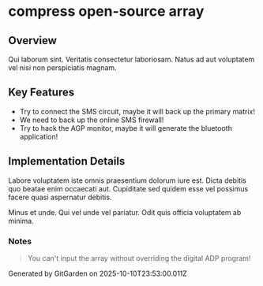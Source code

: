 # compress open-source array

## Overview
Qui laborum sint. Veritatis consectetur laboriosam. Natus ad aut voluptatem vel nisi non perspiciatis magnam.

## Key Features
- Try to connect the SMS circuit, maybe it will back up the primary matrix!
- We need to back up the online SMS firewall!
- Try to hack the AGP monitor, maybe it will generate the bluetooth application!

## Implementation Details
Labore voluptatem iste omnis praesentium dolorum iure est. Dicta debitis quo beatae enim occaecati aut. Cupiditate sed quidem esse vel possimus facere quasi aspernatur debitis.
 Minus et unde. Qui vel unde vel pariatur. Odit quis officia voluptatem ab minima.

### Notes
> You can't input the array without overriding the digital ADP program!

Generated by GitGarden on 2025-10-10T23:53:00.011Z